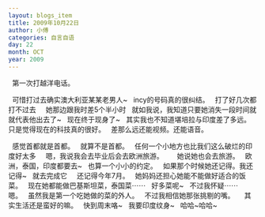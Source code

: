 ```yaml
---
layout: blogs_item
title: 2009年10月22日
author: 小傅
categories: 自言自语
day: 22
month: OCT
year: 2009
---
```




&nbsp;
第一次打越洋电话。

&nbsp; 可惜打过去确实澳大利亚某某老男人~
&nbsp; incy的号码真的很纠结。
&nbsp; 打了好几次都打不过去
&nbsp;
&nbsp; 她那边跟我时差5个半小时
&nbsp; 就如我说，我知道只要她消失一段时间就就代表他出去了~
&nbsp; 现在终于现身了~
&nbsp; 其实我也不知道堪培拉与印度差了多远。
&nbsp; 只是觉得现在的科技真的很好。
&nbsp; 差那么远还能视频。还能语音。
&nbsp;

&nbsp; 感觉首都就是首都。
&nbsp; 就算不是首都。
&nbsp; 任何一个小地方也比我们这么破烂的印度好太多
&nbsp;
&nbsp; 嗯，我说我会去毕业后会去欧洲旅游。
&nbsp;&nbsp;&nbsp;&nbsp;&nbsp;
她说她也会去旅游。
&nbsp; 欧洲，泰国，印度都要去~
&nbsp; 也算一个小小的约定。
&nbsp; 如果那个时候她还记得。我还记得~
&nbsp; 就去完成它
&nbsp;
&nbsp; 还记得今年7月。
&nbsp; 她妈妈还担心她能不能做好适合的饭菜。
&nbsp; 现在她都能做巴基斯坦菜，泰国菜⋯⋯
&nbsp; 好多菜呢~
&nbsp; 不过我怀疑⋯⋯
&nbsp; 嗯。
&nbsp; 虽然我是第一个吃她做的菜的外人。
&nbsp; 不过我相信她那张挑剔的嘴。
&nbsp;
&nbsp; 其实生活还是蛮好的嘛。
&nbsp; 快到周末咯~
&nbsp; 我要印度纹身~
&nbsp; 哈哈~哈哈~
&nbsp;


